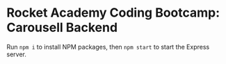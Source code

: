 # Rocket Academy Coding Bootcamp: Carousell Backend

Run `npm i` to install NPM packages, then `npm start` to start the Express server.
